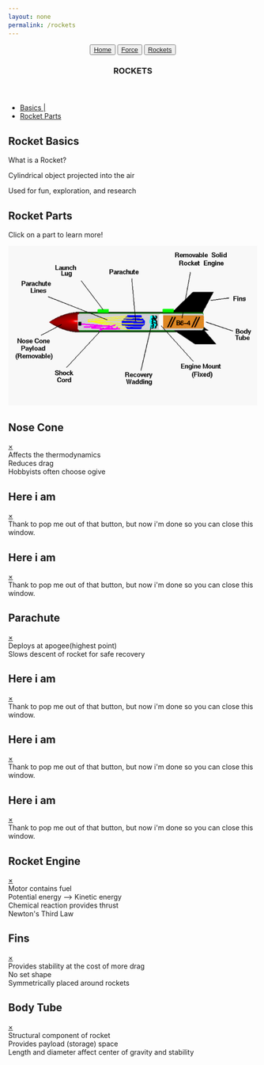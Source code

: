 ```yaml
---
layout: none
permalink: /rockets
---
```

<head>
  <meta charset="utf-8">
  <meta http-equiv="X-UA-Compatible" content="IE=edge">
  <meta name="viewport" content="width=device-width, initial-scale=1">
  <link rel="stylesheet" type="text/css" href="rockets.css">
  <title>Rockets</title>
</head>

<!-- page header -->
<header>
  <button><a href="/">Home</a></button>
  <button><a href="/force">Force</a></button>
  <button><a href="/rockets">Rockets</a></button>
  <div class="header">
    <h3>ROCKETS</h3>
  </div>
</header>

<!-- navigation links under header -->
<nav>
  <ul>
    <li><a href="#basics">Basics |</a></li>
    <li><a href="#parts">Rocket Parts</a></li>
  </ul>
</nav>

<!-- Rocket Basics box -->
<div id="basics">
  <h2>Rocket Basics</h2>
  <p>What is a Rocket?</p>
  <p>Cylindrical object projected into the air</p>
  <p>Used for fun, exploration, and research</p>
</div>

<!-- Rocket image clickable parts for more info -->
<div id="parts">
  <h2>Rocket Parts</h2>
  <p>Click on a part to learn more!</p>
  <!-- Image Map Generated by http://www.image-map.net/ -->
  <img src="/assets/images/rocket.png" usemap="#image-map">

  <map name="image-map">
      <area target="" alt="nose cone" title="nose cone" href="#nose_cone" coords="113,214,146,197,168,188,188,187,197,186,195,234,198,240,183,241,162,236,145,229" shape="poly">
      <area target="" alt="nose cone label" title="nose cone" href="#nose_cone" coords="16,255,128,323" shape="rect">
      <area target="" alt="shock cord" title="shock cord" href="#shock_cord" coords="202,216,258,222,311,228,313,236,213,237" shape="poly">
      <area target="" alt="shock cord label" title="shock cord label" href="#shock_cord" coords="127,347,187,387" shape="rect">
      <area target="" alt="parachute lines label" title="parachute lines label" href="#para_lines" coords="34,94,123,136" shape="rect">
      <area target="" alt="parachute lines" title="parachute lines" href="#para_lines" coords="207,209,332,193,317,214,329,235" shape="poly">
      <area target="" alt="parachute" title="parachute" href="#parachute" coords="352,213,28" shape="circle">
      <area target="" alt="parachute label" title="parachute label" href="#parachute" coords="278,58,375,87" shape="rect">
      <area target="" alt="lug1" title="lug1" href="#launch_lug" coords="252,176,283,189" shape="rect">
      <area target="" alt="lug2" title="lug2" href="#launch_lug" coords="433,176,465,187" shape="rect">
      <area target="" alt="lug label" title="lug label" href="#launch_lug" coords="126,47,200,94" shape="rect">
      <area target="" alt="rec wadding" title="rec wadding" href="#recov_wadding" coords="396,194,418,235" shape="rect">
      <area target="" alt="rec wadding label" title="rec wadding label" href="#recov_wadding" coords="324,351,411,395" shape="rect">
      <area target="" alt="eng mount" title="eng mount" href="#eng_mount" coords="420,191,435,236" shape="rect">
      <area target="" alt="eng mount label" title="eng mount label" href="#eng_mount" coords="479,325,603,374" shape="rect">
      <area target="" alt="rocket eng" title="rocket eng" href="#rocket_eng" coords="437,194,550,232" shape="rect">
      <area target="" alt="rocket eng label" title="rocket eng label" href="#rocket_eng" coords="463,14,619,58" shape="rect">
      <area target="" alt="fin1" title="fin1" href="#fins" coords="468,184,518,128,577,131,547,186" shape="poly">
      <area target="" alt="fin2" title="fin2" href="#fins" coords="477,239,526,274,584,275,550,238" shape="poly">
      <area target="" alt="fin label" title="fin label" href="#fins" coords="622,131,680,162" shape="rect">
      <area target="" alt="body tube label" title="body tube label" href="#body_tube" coords="631,230,688,271" shape="rect">
  </map>
  </div>

<!-- Rocket Parts Content in Popup -->
<!-- nose cone -->
<div id="nose_cone" class="overlay">
	<div class="popup">
		<h2>Nose Cone</h2>
		<a class="close" href="#parts">&times;</a>
		<div class="content">
			Affects the thermodynamics<br>
      Reduces drag<br>
      Hobbyists often choose ogive
		</div>
	</div>
</div>

<!-- shock cord -->
<div id="shock_cord" class="overlay">
	<div class="popup">
		<h2>Here i am</h2>
		<a class="close" href="#parts">&times;</a>
		<div class="content">
			Thank to pop me out of that button, but now i'm done so you can close this window.
		</div>
	</div>
</div>

<!-- parachute lines -->
<div id="para_lines" class="overlay">
	<div class="popup">
		<h2>Here i am</h2>
		<a class="close" href="#parts">&times;</a>
		<div class="content">
			Thank to pop me out of that button, but now i'm done so you can close this window.
		</div>
	</div>
</div>

<!-- parachute -->
<div id="parachute" class="overlay">
	<div class="popup">
		<h2>Parachute</h2>
		<a class="close" href="#parts">&times;</a>
		<div class="content">
			Deploys at apogee(highest point)<br>
      Slows descent of rocket for safe recovery<br>
		</div>
	</div>
</div>

<!-- launch lug -->
<div id="launch_lug" class="overlay">
	<div class="popup">
		<h2>Here i am</h2>
		<a class="close" href="#parts">&times;</a>
		<div class="content">
			Thank to pop me out of that button, but now i'm done so you can close this window.
		</div>
	</div>
</div>

<!-- recovery wadding -->
<div id="recov_wadding" class="overlay">
	<div class="popup">
		<h2>Here i am</h2>
		<a class="close" href="#parts">&times;</a>
		<div class="content">
			Thank to pop me out of that button, but now i'm done so you can close this window.
		</div>
	</div>
</div>

<!-- engine mount -->
<div id="eng_mount" class="overlay">
	<div class="popup">
		<h2>Here i am</h2>
		<a class="close" href="#parts">&times;</a>
		<div class="content">
			Thank to pop me out of that button, but now i'm done so you can close this window.
		</div>
	</div>
</div>

<!-- rocket engine -->
<div id="rocket_eng" class="overlay">
	<div class="popup">
		<h2>Rocket Engine</h2>
		<a class="close" href="#parts">&times;</a>
		<div class="content">
			Motor contains fuel<br>
      Potential energy --> Kinetic energy<br>
      Chemical reaction provides thrust<br>
      Newton's Third Law
		</div>
	</div>
</div>


<!-- fins -->
<div id="fins" class="overlay">
	<div class="popup">
		<h2>Fins</h2>
		<a class="close" href="#parts">&times;</a>
		<div class="content">
			Provides stability at the cost of more drag<br>
      No set shape<br>
      Symmetrically placed around rockets
		</div>
	</div>
</div>

<!-- body tube -->
<div id="body_tube" class="overlay">
	<div class="popup">
		<h2>Body Tube</h2>
		<a class="close" href="#parts">&times;</a>
		<div class="content">
			Structural component of rocket<br>
      Provides payload (storage) space<br>
      Length and diameter affect center of gravity and stability
		</div>
	</div>
</div>

